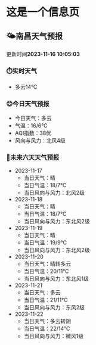 # 这是一个信息页 
## 🌤️**南昌**天气预报
更新时间**2023-11-16 10:05:03**
### ⏱️实时天气
- 多云14℃
### 😊今日天气预报
- 今日天气：多云
- 气温：16/6℃
- AQI指数：38优
- 风向与风力：北风4级
### 🤩未来六天天气预报
- 2023-11-17
  - 当日天气：晴
  - 当日气温：18/7℃
  - 当日风向与风力：北风2级
- 2023-11-18
  - 当日天气：晴
  - 当日气温：18/7℃
  - 当日风向与风力：东北风2级
- 2023-11-19
  - 当日天气：晴
  - 当日气温：19/9℃
  - 当日风向与风力：东北风2级
- 2023-11-20
  - 当日天气：晴转多云
  - 当日气温：20/11℃
  - 当日风向与风力：东北风1级
- 2023-11-21
  - 当日天气：多云
  - 当日气温：21/11℃
  - 当日风向与风力：东风2级
- 2023-11-22
  - 当日天气：多云转阴
  - 当日气温：22/14℃
  - 当日风向与风力：微风1级

